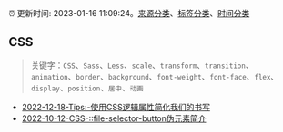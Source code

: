 :alarm_clock: 更新时间: 2023-01-16 11:09:24。[来源分类](../README.md)、[标签分类](../TAGS.md)、[时间分类](../TIMELINE.md)

## CSS


> 关键字：`CSS`、`Sass`、`Less`、`scale`、`transform`、`transition`、`animation`、`border`、`background`、`font-weight`、`font-face`、`flex`、`display`、`position`、`居中`、`动画`



- [2022-12-18-Tips:-使用CSS逻辑属性简化我们的书写](https://www.zhangxinxu.com/wordpress/2022/12/css-logic-property-for-write/) 
- [2022-10-12-CSS-::file-selector-button伪元素简介](https://www.zhangxinxu.com/wordpress/2022/10/css-file-selector-button/) 